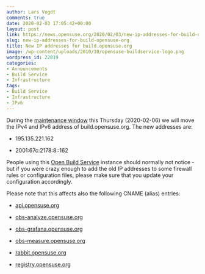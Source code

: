 ```yaml
---
author: Lars Vogdt
comments: true
date: 2020-02-03 17:05:42+00:00
layout: post
link: https://news.opensuse.org/2020/02/03/new-ip-addresses-for-build-opensuse-org/
slug: new-ip-addresses-for-build-opensuse-org
title: New IP addresses for build.opensuse.org
image: /wp-content/uploads/2010/10/opensuse-buildservice-logo.png
wordpress_id: 22019
categories:
- Announcements
- Build Service
- Infrastructure
tags:
- Build Service
- Infrastructure
- IPv6
---
```


During the [maintenance window](https://en.opensuse.org/openSUSE:Downtime) this Thursday (2020-02-06) we will move the IPv4 and IPv6 address of build.opensuse.org. The new addresses are:



 	
  * 195.135.221.162

 	
  * 2001:67c:2178:8::162


People using this [Open Build Service](https://build.opensuse.org/) instance should normally not notice - but if you were crazy enough to add the old IP addresses to some firewall rules or configuration files, please make sure that you update your configuration accordingly.

Please note that this affects also the following CNAME (alias) entries:



 	
  * [api.opensuse.org](https://api.opensuse.org/)

 	
  * [obs-analyze.opensuse.org](https://obs-analyze.opensuse.org/)

 	
  * [obs-grafana.opensuse.org](https://obs-grafana.opensuse.org/)

 	
  * [obs-measure.opensuse.org](https://obs-measure.opensuse.org/)

 	
  * [rabbit.opensuse.org](https://rabbit.opensuse.org/)

 	
  * [registry.opensuse.org](https://registry.opensuse.org/)


